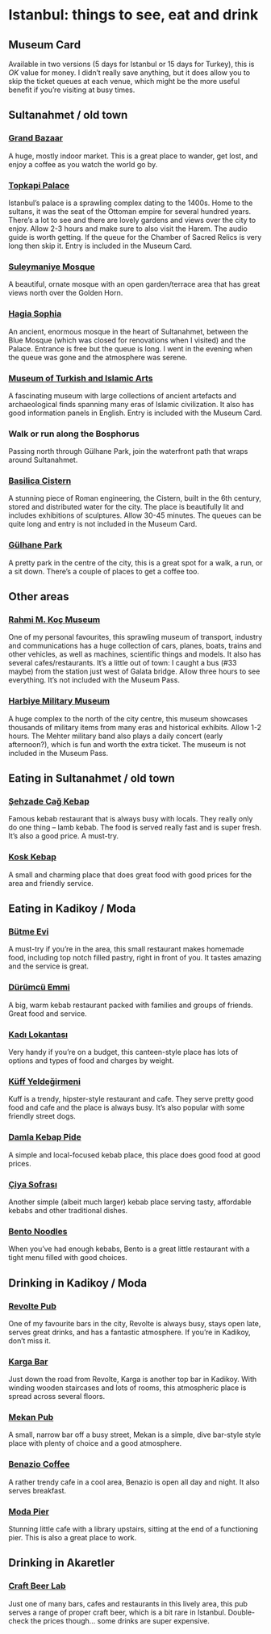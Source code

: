 # Istanbul: things to see, eat and drink

## Museum Card

Available in two versions (5 days for Istanbul or 15 days for Turkey), this is *OK* value for money. I didn’t really save anything, but it does allow you to skip the ticket queues at each venue, which might be the more useful benefit if you’re visiting at busy times.

## Sultanahmet / old town

### <a href="https://www.google.co.uk/maps/place/Lotus+Garden+Hostel/@38.4206712,27.1424694,17.96z/data=!4m9!3m8!1s0x14bbd8f1f21c5e91:0x1283ad52275e5cf1!5m2!4m1!1i2!8m2!3d38.4204267!4d27.1434439!16s%2Fg%2F11btylp5dt" target="_blank">Grand Bazaar</a>

A huge, mostly indoor market. This is a great place to wander, get lost, and enjoy a coffee as you watch the world go by.

### <a href="https://www.google.co.uk/maps/place/Topkapi+Palace+Museum/@41.0094256,28.9773693,16z/data=!4m6!3m5!1s0x14cab9b8afa5f833:0x15aa1943c3015300!8m2!3d41.0115195!4d28.9833789!16zL20vMDFsZ2N3" target="_blank">Topkapi Palace</a>

Istanbul’s palace is a sprawling complex dating to the 1400s. Home to the sultans, it was the seat of the Ottoman empire for several hundred years. There’s a lot to see and there are lovely gardens and views over the city to enjoy. Allow 2-3 hours and make sure to also visit the Harem. The audio guide is worth getting. If the queue for the Chamber of Sacred Relics is very long then skip it. Entry is included in the Museum Card.

### <a href="https://www.google.co.uk/maps/place/Suleymaniye+Mosque/@41.016047,28.9552164,15z/data=!4m6!3m5!1s0x14cab98d3ac01031:0x8accf5042157cfed!8m2!3d41.016047!4d28.9639711!16zL20vMDJxNm1i" target="_blank">Suleymaniye Mosque</a>

A beautiful, ornate mosque with an open garden/terrace area that has great views north over the Golden Horn.

### <a href="https://www.google.co.uk/maps/place/Hagia+Sophia+Grand+Mosque/@41.008583,28.9776001,17z/data=!3m1!4b1!4m6!3m5!1s0x14cab9be92011c27:0x236e6f6f37444fae!8m2!3d41.008583!4d28.980175!16zL20vMGJyNXE?entry=ttu" target="_blank">Hagia Sophia</a>

An ancient, enormous mosque in the heart of Sultanahmet, between the Blue Mosque (which was closed for renovations when I visited) and the Palace. Entrance is free but the queue is long. I went in the evening when the queue was gone and the atmosphere was serene.

### <a href="https://www.google.co.uk/maps/place/Museum+of+Turkish+and+Islamic+Arts/@41.0062227,28.9685969,15z/data=!4m6!3m5!1s0x14cab997c77fbc9d:0xfb3d29d1ea7af194!8m2!3d41.0062236!4d28.9747201!16s%2Fm%2F026v7b0" target="_blank">Museum of Turkish and Islamic Arts</a>

A fascinating museum with large collections of ancient artefacts and archaeological finds spanning many eras of Islamic civilization. It also has good information panels in English. Entry is included with the Museum Card.

### Walk or run along the Bosphorus

Passing north through Gülhane Park, join the waterfront path that wraps around Sultanahmet.

### <a href="https://www.google.co.uk/maps/place/Basilica+Cistern/@41.0094256,28.9773693,16z/data=!4m6!3m5!1s0x14cab9bde0c66ac9:0x60c02fe1ee6d8471!8m2!3d41.008384!4d28.977878!16zL20vMDR4MTg4" target="_blank">Basilica Cistern</a>

A stunning piece of Roman engineering, the Cistern, built in the 6th century, stored and distributed water for the city. The place is beautifully lit and includes exhibitions of sculptures. Allow 30-45 minutes. The queues can be quite long and entry is not included in the Museum Card.

### <a href="https://www.google.co.uk/maps/place/G%C3%BClhane+Park/@41.0126202,28.9802537,17z/data=!4m6!3m5!1s0x14cab9c735bcda2b:0x65e6a6edfa646cb!8m2!3d41.0133079!4d28.9815101!16s%2Fm%2F02q19hs" target="_blank">Gülhane Park</a>

A pretty park in the centre of the city, this is a great spot for a walk, a run, or a sit down. There’s a couple of places to get a coffee too.

## Other areas

### <a href="https://www.google.co.uk/maps/place/Rahmi+M.+Ko%C3%A7+Museum/@41.0436716,28.9331577,15.75z/data=!4m6!3m5!1s0x14cab0abafe5d4c1:0x44361327b10bbc5e!8m2!3d41.0425386!4d28.9491836!16zL20vMDg0anps?entry=ttu" target="_blank">Rahmi M. Koç Museum</a>

One of my personal favourites, this sprawling museum of transport, industry and communications has a huge collection of cars, planes, boats, trains and other vehicles, as well as machines, scientific things and models. It also has several cafes/restaurants. It’s a little out of town: I caught a bus (#33 maybe) from the station just west of Galata bridge. Allow three hours to see everything. It’s not included with the Museum Pass.

### <a href="https://www.google.co.uk/maps/place/Harbiye+Military+Museum+and+Cultural+Site+Command/@41.042597,28.968647,14z/data=!4m6!3m5!1s0x14cab70d7d3a7ec9:0x9a786bc365e36281!8m2!3d41.0481642!4d28.9878852!16zL20vMDhnd2h4?entry=ttu" target="_blank">Harbiye Military Museum</a>

A huge complex to the north of the city centre, this museum showcases thousands of military items from many eras and historical exhibits. Allow 1-2 hours. The Mehter military band also plays a daily concert (early afternoon?), which is fun and worth the extra ticket. The museum is not included in the Museum Pass.

## Eating in Sultanahmet / old town

### <a href="https://www.google.co.uk/maps/place/%C5%9Eehzade+Ca%C4%9F+Kebap/@41.0127414,28.9769943,17.17z/data=!3m1!5s0x14cab9eab2ec8fc7:0xa0036f1b525a9d97!4m6!3m5!1s0x14cab9957a8076bf:0x3a3126ac9d5344f7!8m2!3d41.0139781!4d28.9752568!16s%2Fg%2F1wf4qrt4" target="_blank">Şehzade Cağ Kebap</a>

Famous kebab restaurant that is always busy with locals. They really only do one thing – lamb kebab. The food is served really fast and is super fresh. It’s also a good price. A must-try.

### <a href="https://www.google.co.uk/maps/place/Kosk+Kebap+Durum+Evi/@41.0104416,28.9734716,16z/data=!4m6!3m5!1s0x14cab9be36eba2c7:0x4b161668ea7a681b!8m2!3d41.0104416!4d28.9771525!16s%2Fg%2F1trry135" target="_blank">Kosk Kebap</a>

A small and charming place that does great food with good prices for the area and friendly service.

## Eating in Kadikoy / Moda

### <a href="https://www.google.co.uk/maps/place/B%C3%BCtme+Evi/@40.9878524,29.0200729,16z/data=!4m6!3m5!1s0x14cab867136bcaaf:0x6a7b89e4f21ba3c5!8m2!3d40.9878524!4d29.0244503!16s%2Fg%2F11clyszn1f" target="_blank">Bütme Evi</a>

A must-try if you’re in the area, this small restaurant makes homemade food, including top notch filled pastry, right in front of you. It tastes amazing and the service is great.

### <a href="https://www.google.co.uk/maps/place/D%C3%BCr%C3%BCmc%C3%BC+Emmi/@40.9917138,29.0299377,16z/data=!4m6!3m5!1s0x14cab86e24ce51e7:0x810b9078cf240116!8m2!3d40.9917138!4d29.0336186!16s%2Fg%2F1tg_0dg2" target="_blank">Dürümcü Emmi</a>

A big, warm kebab restaurant packed with families and groups of friends. Great food and service.

### <a href="https://www.google.co.uk/maps/place/Kad%C4%B1+Lokantas%C4%B1/@40.9922364,29.0284645,16.25z/data=!4m6!3m5!1s0x14cab86e95067261:0x9ece8f75cd84d228!8m2!3d40.9930068!4d29.0301202!16s%2Fg%2F1jky6t1g4" target="_blank">Kadı Lokantası</a>

Very handy if you’re on a budget, this canteen-style place has lots of options and types of food and charges by weight.

### <a href="https://www.google.co.uk/maps/place/K%C3%BCff+Yelde%C4%9Firmeni/@40.995491,29.0282282,18z/data=!4m6!3m5!1s0x14cab86c6d0e1f1f:0xa8e65a5db933b0a4!8m2!3d40.9957191!4d29.0293389!16s%2Fg%2F11cn9k2vhn" target="_blank">Küff Yeldeğirmeni</a>

Kuff is a trendy, hipster-style restaurant and cafe. They serve pretty good food and cafe and the place is always busy. It’s also popular with some friendly street dogs.

### <a href="https://www.google.co.uk/maps/place/Damla+Kebap+Pide/@40.995414,29.0280941,18z/data=!4m6!3m5!1s0x14cab86cf50c1859:0xaf0ccc2d76bcfe96!8m2!3d40.996224!4d29.0290627!16s%2Fg%2F1vk4r5d1" target="_blank">Damla Kebap Pide</a>

A simple and local-focused kebab place, this place does good food at good prices.

### <a href="https://www.google.co.uk/maps/place/%C3%87iya+Sofras%C4%B1/@40.9893196,29.0207284,16z/data=!4m6!3m5!1s0x14cab867a20b3a85:0x58aaaeb4b80c5113!8m2!3d40.9893196!4d29.0244093!16s%2Fg%2F1td6_9_v" target="_blank">Çiya Sofrası</a>

Another simple (albeit much larger) kebab place serving tasty, affordable kebabs and other traditional dishes.

### <a href="https://www.google.co.uk/maps/place/Bento+Noodles/@40.9956064,29.0281213,18.25z/data=!4m6!3m5!1s0x14cab939a026d56b:0xd0affb203d402e4b!8m2!3d40.9956093!4d29.028677!16s%2Fg%2F11jdmlb65b" target="_blank">Bento Noodles</a>

When you’ve had enough kebabs, Bento is a great little restaurant with a tight menu filled with good choices.

## Drinking in Kadikoy / Moda

### <a href="https://www.google.co.uk/maps/place/Revolte+Cafe+Pub/@40.988133,29.0266957,19z/data=!4m6!3m5!1s0x14cab8665e33d081:0x7e722d9fb3a955ff!8m2!3d40.988133!4d29.027021!16s%2Fg%2F11bych4zf0" target="_blank">Revolte Pub</a>

One of my favourite bars in the city, Revolte is always busy, stays open late, serves great drinks, and has a fantastic atmosphere. If you’re in Kadikoy, don’t miss it.

### <a href="https://www.google.co.uk/maps/place/Karga+Bar/@40.987961,29.0256437,17.75z/data=!4m6!3m5!1s0x14cab866c44c2297:0xc657eea8ab6e69a4!8m2!3d40.9866119!4d29.0265598!16s%2Fg%2F1wgfmbrn" target="_blank">Karga Bar</a>

Just down the road from Revolte, Karga is another top bar in Kadikoy. With winding wooden staircases and lots of rooms, this atmospheric place is spread across several floors.

### <a href="https://www.google.co.uk/maps/place/Mekan+Pub/@40.995079,29.0262168,16z/data=!4m6!3m5!1s0x14cab86c11db305f:0x3ea0a3630e53aeb5!8m2!3d40.995079!4d29.0293121!16s%2Fg%2F11bz0dnh4n" target="_blank">Mekan Pub</a>

A small, narrow bar off a busy street, Mekan is a simple, dive bar-style style place with plenty of choice and a good atmosphere.

### <a href="https://www.google.co.uk/maps/place/Benazio+Coffee/@40.9945952,29.0261391,17z/data=!4m6!3m5!1s0x14cab86c1266d095:0xdab37395a56b37c6!8m2!3d40.9953083!4d29.0293948!16s%2Fg%2F11cn94832r" target="_blank">Benazio Coffee</a>

A rather trendy cafe in a cool area, Benazio is open all day and night. It also serves breakfast.

### <a href="https://www.google.co.uk/maps/place/Moda+Pier/@40.9789646,29.0199164,16z/data=!4m6!3m5!1s0x14cab91ff8fc388f:0x9d8808f8802a144!8m2!3d40.9789647!4d29.0250663!16s%2Fg%2F11fn4nmqqg" target="_blank">Moda Pier</a>

Stunning little cafe with a library upstairs, sitting at the end of a functioning pier. This is also a great place to work.

## Drinking in Akaretler

### <a href="https://www.google.co.uk/maps/place/Craft+Beer+Lab/@41.0426099,29.0026549,19.17z/data=!4m6!3m5!1s0x14cab79f73cfc799:0x15ec46b99c68a8d7!8m2!3d41.0423548!4d29.0028664!16s%2Fg%2F11fxb43l45?entry=ttu" target="_blank">Craft Beer Lab</a>

Just one of many bars, cafes and restaurants in this lively area, this pub serves a range of proper craft beer, which is a bit rare in Istanbul. Double-check the prices though… some drinks are super expensive.